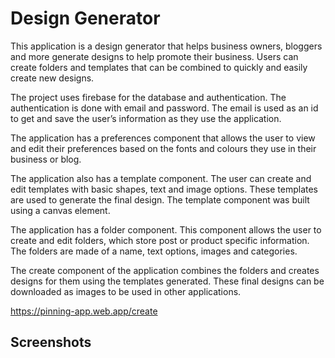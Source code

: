# Design Generator

This application is a design generator that helps business owners, bloggers and more generate designs to help promote their business.  Users can create folders and templates that can be combined to quickly and easily create new designs.

The project uses firebase for the database and authentication. The authentication is done with email and password. The email is used as an id to get and save the user’s information as they use the application.

The application has a preferences component that allows the user to view and edit their preferences based on the fonts and colours they use in their business or blog.

The application also has a template component.  The user can create and edit templates with basic shapes, text and image options. These templates are used to generate the final design. The template component was built using a canvas element.

The application has a folder component.  This component allows the user to create and edit folders, which store post or product specific information. The folders are made of a name, text options, images and categories.  

The create component of the application combines the folders and creates designs for them using the templates generated. These final designs can be downloaded as images to be used in other applications.

https://pinning-app.web.app/create


## Screenshots


